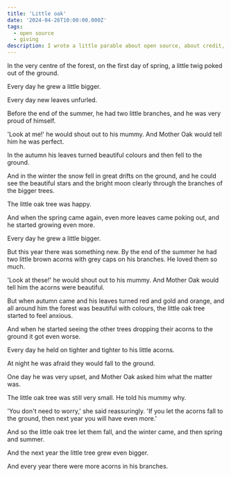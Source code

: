 ```yaml
---
title: 'Little oak'
date: '2024-04-26T10:00:00.000Z'
tags:
  - open source
  - giving
description: I wrote a little parable about open source, about credit, and about giving things away.
---
```


In the very centre of the forest, on the first day of spring, a little twig poked out of the ground.

Every day he grew a little bigger.

Every day new leaves unfurled.

Before the end of the summer, he had two little branches, and he was very proud of himself.

'Look at me!' he would shout out to his mummy. And Mother Oak would tell him he was perfect.

In the autumn his leaves turned beautiful colours and then fell to the ground.

And in the winter the snow fell in great drifts on the ground, and he could see the beautiful stars and the bright moon clearly through the branches of the bigger trees.

The little oak tree was happy.

And when the spring came again, even more leaves came poking out, and he started growing even more.

Every day he grew a little bigger.

But this year there was something new. By the end of the summer he had two little brown acorns with grey caps on his branches. He loved them so much.

'Look at these!' he would shout out to his mummy. And Mother Oak would tell him the acorns were beautiful.

But when autumn came and his leaves turned red and gold and orange, and all around him the forest was beautiful with colours, the little oak tree started to feel anxious.

And when he started seeing the other trees dropping their acorns to the ground it got even worse.

Every day he held on tighter and tighter to his little acorns.

At night he was afraid they would fall to the ground.

One day he was very upset, and Mother Oak asked him what the matter was.

The little oak tree was still very small. He told his mummy why.

'You don't need to worry,' she said reassuringly. 'If you let the acorns fall to the ground, then next year you will have even more.'

And so the little oak tree let them fall, and the winter came, and then spring and summer.

And the next year the little tree grew even bigger.

And every year there were more acorns in his branches.
